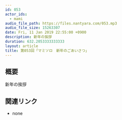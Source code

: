 ```yaml
---
id: 053
actor_ids:
  - mami
audio_file_path: https://files.nantyara.com/053.mp3
audio_file_size: 15263307
date: Fri, 11 Jan 2019 22:55:00 +0900
description: 新年の挨拶
duration: 632.2053333333333
layout: article
title: 第053回「マミソロ　新年のごあいさつ」
---
```

## 概要

新年の挨拶

## 関連リンク

* none
